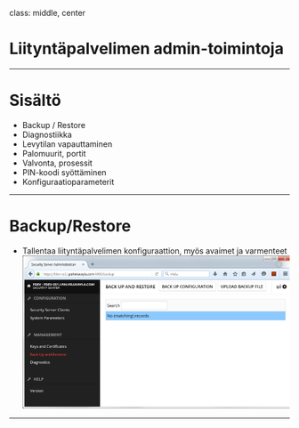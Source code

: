 class: middle, center

# Liityntäpalvelimen admin-toimintoja

---
# Sisältö

* Backup / Restore
* Diagnostiikka
* Levytilan vapauttaminen
* Palomuurit, portit
* Valvonta, prosessit
* PIN-koodi syöttäminen
* Konfiguraatioparameterit

---
# Backup/Restore

* Tallentaa liityntäpalvelimen konfiguraattion, myös avaimet ja varmenteet
![medium-image](images/securityserver-backup-restore.png)

---
